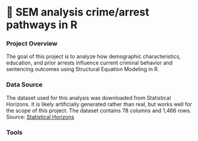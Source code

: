 # 📰 SEM analysis crime/arrest pathways in R
### Project Overview
The goal of this project is to analyze how demographic characteristics, education, and prior arrests influence current criminal behavior and sentencing outcomes using Structural Equation Modeling in R.

### Data Source
The dataset used for this analysis was downloaded from Statistical Horizons. It is likely artificially generated rather than real, but works well for the scope of this project. The dataset contains 78 columns and 1,466 rows.
Source: <a href="[https://www.kaggle.com/datasets/adarsh0806/influencer-merchandise-sales](https://statisticalhorizons.com/resources/data-sets/)"> Statistical Horizons</a>

### Tools
